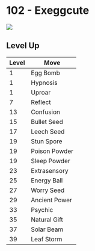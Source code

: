 # 102 - Exeggcute
![][102]

## Level Up

Level | Move
---   | ---
  1   | Egg Bomb
  1   | Hypnosis
  1   | Uproar
  7   | Reflect
 13   | Confusion
 15   | Bullet Seed
 17   | Leech Seed
 19   | Stun Spore
 19   | Poison Powder
 19   | Sleep Powder
 23   | Extrasensory
 25   | Energy Ball
 27   | Worry Seed
 29   | Ancient Power
 33   | Psychic
 35   | Natural Gift
 37   | Solar Beam
 39   | Leaf Storm



[102]: /img/pokemon/102.png
